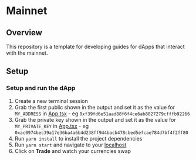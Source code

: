 # Mainnet

## Overview

This repository is a template for developing guides for dApps that interact with the mainnet.
## Setup
### Setup and run the dApp
1. Create a new terminal session
1. Grab the first public shown in the output and set it as the value for `MY_ADDRESS` in [App.tsx](./src/App.tsx) - eg `0xf39fd6e51aad88f6f4ce6ab8827279cfffb92266`
2. Grab the private key shown in the output and set it as the value for `MY_PRIVATE_KEY` in [App.tsx](./src/App.tsx) - eg `0xac0974bec39a17e36ba4a6b4d238ff944bacb478cbed5efcae784d7bf4f2ff80`
3. Run `yarn install` to install the project dependencies
4. Run `yarn start` and navigate to your [localhost](http://localhost:3000/)
5. Click on **Trade** and watch your currencies swap